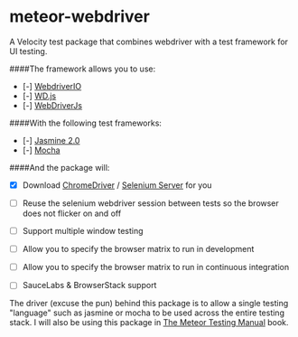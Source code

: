 meteor-webdriver
================

A Velocity test package that combines webdriver  with a test framework for UI testing.

####The framework allows you to use:

- [-]  [WebdriverIO](http://webdriver.io)
- [-]  [WD.js](http://admc.io/wd)
- [-]  [WebDriverJs](https://code.google.com/p/selenium/wiki/WebDriverJs)

####With the following test frameworks:

- [-] [Jasmine 2.0](http://jasmine.github.io/2.0/introduction.html)
- [-] [Mocha](http://visionmedia.github.io/mocha/)

####And the package will:

- [x] Download [ChromeDriver](https://code.google.com/p/selenium/wiki/ChromeDriver) / [Selenium Server](http://www.seleniumhq.org/download/) for you
- [ ] Reuse the selenium webdriver session between tests so the browser does not flicker on and off
- [ ] Support multiple window testing
- [ ] Allow you to specify the browser matrix to run in development
- [ ] Allow you to specify the browser matrix to run in continuous integration
- [ ] SauceLabs & BrowserStack support


The driver (excuse the pun) behind this package is to allow a single testing "language" such as jasmine or mocha to be used across the entire testing stack. I will also be using this package in [The Meteor Testing Manual](www.meteortesting.com) book.
